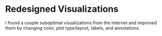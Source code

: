 # Redesigned Visualizations
I found a couple suboptimal visualizations from the internet and improved them by changing color, plot type/layout, labels, and annotations.
